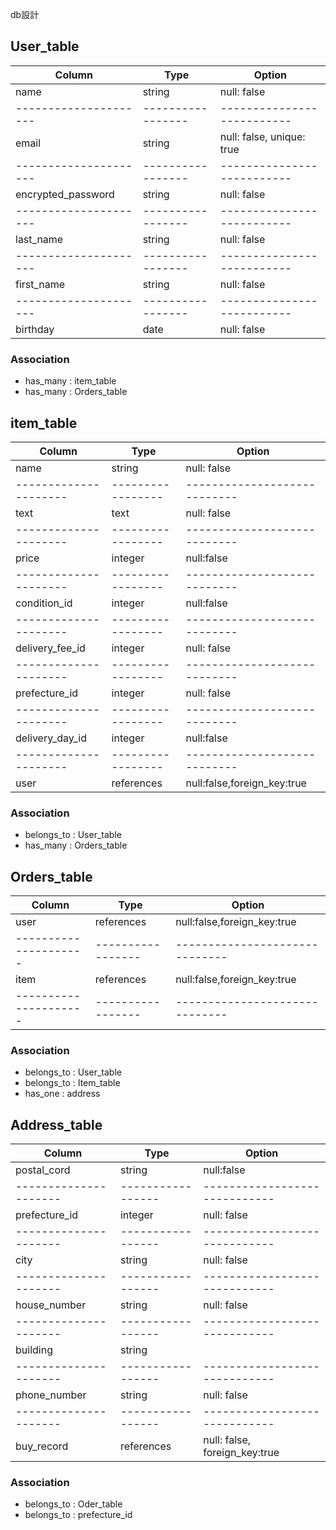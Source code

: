 db設計

 ## User_table 
      
  |         Column      |       Type      |    Option                |     
  |---------------------|-----------------|--------------------------|    
  |        name         |     string      |null: false               |
  |---------------------|-----------------|--------------------------|   
  |        email        |     string      |null: false, unique: true |
  |---------------------|-----------------|--------------------------|      
  | encrypted_password  |     string      |null: false               |
  |---------------------|-----------------|--------------------------|
  |    last_name        |    string       |null: false               |
  |---------------------|-----------------|--------------------------|  
  |    first_name       |     string      |null: false               |
  |---------------------|-----------------|--------------------------|
  |     birthday        |     date        |null: false               |

  ### Association 
   - has_many : item_table
   - has_many : Orders_table


  ## item_table

  |       Column        |       Type      |    Option                  |     
  |---------------------|-----------------|----------------------------|    
  |        name         |     string      |  null: false               |
  |---------------------|-----------------|----------------------------|
  |        text         |      text       |   null: false              |
  |---------------------|-----------------|----------------------------|      
  |         price       |    integer      |    null:false              |
  |---------------------|-----------------|----------------------------|
  |   condition_id      |    integer      |   null:false               |
  |---------------------|-----------------|----------------------------|  
  |   delivery_fee_id   |     integer     |  null: false               |
  |---------------------|-----------------|----------------------------|
  |      prefecture_id  |    integer      |   null: false              |
  |---------------------|-----------------|----------------------------|   
  |    delivery_day_id  |    integer      |  null:false                |
  |---------------------|-----------------|----------------------------|      
  |       user          |   references    | null:false,foreign_key:true|

  ### Association 
  - belongs_to : User_table
  - has_many   : Orders_table


  ## Orders_table

  |         Column      |       Type      |    Option                    |   
  |---------------------|-----------------|------------------------------|
  |         user        |  references     | null:false,foreign_key:true  |
  |---------------------|-----------------|------------------------------|   
  |         item        |  references     | null:false,foreign_key:true  |
  |---------------------|-----------------|------------------------------|   

  ### Association 
  - belongs_to : User_table
  - belongs_to : Item_table
  - has_one    : address
  

  ## Address_table
   |         Column      |       Type      |    Option                   |
   |---------------------|-----------------|-----------------------------|
   |     postal_cord     |     string      |    null:false               |
   |---------------------|-----------------|-----------------------------| 
   |    prefecture_id	   |     integer	   |    null: false              |
   |---------------------|-----------------|-----------------------------|
   |        city	       |     string	     |    null: false              |
   |---------------------|-----------------|-----------------------------|
   |      house_number   |    	string     |   	null: false              |
   |---------------------|-----------------|-----------------------------|
   |       building	     |      string	   |                             |
   |---------------------|-----------------|-----------------------------|
   |    phone_number	   |      string	   |    null: false              |
   |---------------------|-----------------|-----------------------------|
   |      buy_record     |  	references	 |null: false, foreign_key:true|

  ### Association 
  - belongs_to : Oder_table
  - belongs_to : prefecture_id
      